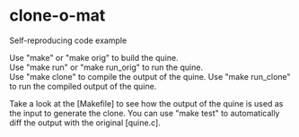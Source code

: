 # clone-o-mat
Self-reproducing code example

Use "make" or "make orig" to build the quine.       
Use "make run" or "make run_orig" to run the quine.       
Use "make clone" to compile the output of the quine.
Use "make run_clone" to run the compiled output of the quine.

Take a look at the [Makefile] to see how the output of the quine is used as the input to generate the clone.
You can use "make test" to automatically diff the output with the original [quine.c].
